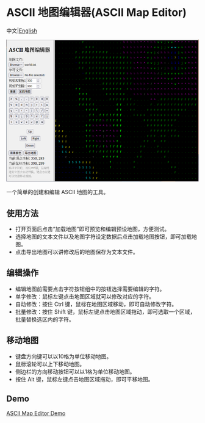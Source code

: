 # ASCII 地图编辑器(ASCII Map Editor)

中文|[English](./README_en.md)

![Ascii Map Editor](./images/screenshot.png)

一个简单的创建和编辑 ASCII 地图的工具。


## 使用方法

- 打开页面后点击“加载地图”即可预览和编辑预设地图，方便测试。
- 选择地图的文本文件以及地图字符设定数据后点击加载地图按钮，即可加载地图。
- 点击导出地图可以讲修改后的地图保存为文本文件。

## 编辑操作

- 编辑地图前需要点击字符按钮组中的按钮选择需要编辑的字符。
- 单字修改：鼠标左键点击地图区域就可以修改对应的字符。
- 自动修改：按住 Ctrl 键，鼠标在地图区域移动，即可自动修改字符。
- 批量修改：按住 Shift 键，鼠标左键点击地图区域拖动，即可选取一个区域，批量替换选区内的字符。

## 移动地图

- 键盘方向键可以以10格为单位移动地图。
- 鼠标滚轮可以上下移动地图。
- 侧边栏的方向移动按钮可以以1格为单位移动地图。
- 按住 Alt 键，鼠标左键点击地图区域拖动，即可平移地图。

## Demo

[ASCII Map Editor Demo](https://zither.github.io/ascii-map-editor/)